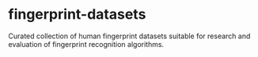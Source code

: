 # fingerprint-datasets
Curated collection of human fingerprint datasets suitable for research and evaluation of fingerprint recognition algorithms.
